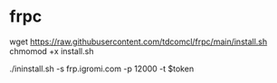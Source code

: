 # frpc

wget https://raw.githubusercontent.com/tdcomcl/frpc/main/install.sh
chmomod +x install.sh

./ininstall.sh -s frp.igromi.com -p 12000 -t $token 
